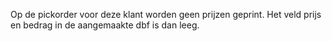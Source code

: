 Op de pickorder voor deze klant worden geen prijzen geprint. Het veld prijs en bedrag in de aangemaakte dbf is dan leeg.